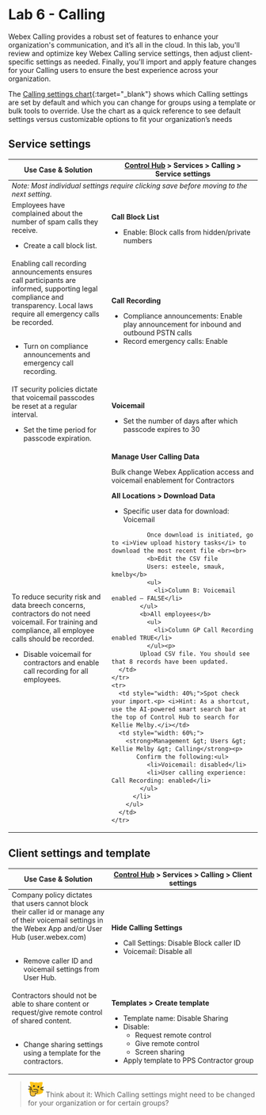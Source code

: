# Lab 6 - Calling
Webex Calling provides a robust set of features to enhance your organization's communication, and it’s all in the cloud.  In this lab, you'll review and optimize key Webex Calling service settings, then adjust client-specific settings as needed. Finally, you'll import and apply feature changes for your Calling users to ensure the best experience across your organization.

The [Calling settings chart](template_assets/CallingSettings.pdf){:target="_blank"} shows which Calling settings are set by default and which you can change for groups using a template or bulk tools to override. Use the chart as a quick reference to see default settings versus customizable options to fit your organization’s needs
## Service settings
<table>
  <thead>
    <tr>
      <th style="width: 40%;">Use Case & Solution</th>
      <th style="width: 60%;"><a href="http://admin.webex.com/" target="_blank">Control Hub</a> &gt; Services &gt; Calling &gt; Service settings</th>
    </tr>
  </thead>
  <tbody><tr><td colspan="2;"><i>Note: Most individual settings require clicking save before moving to the next setting.</i></td></tr>
    <tr>
      <td style="width: 40%;">Employees have complained about the number of spam calls they receive.<br>   <ul>
                <li> Create a call block list.</li>
                </ul>
      </td>
      <td style="width: 60%;">
        <p><strong>Call Block List</strong></p>
        <ul>
          <li>Enable: Block calls from hidden/private numbers</li>
        </ul>
      </td>
    </tr>
    <tr>
       <tr>
      <td style="width: 40%;">Enabling call recording announcements ensures call participants are informed, supporting legal compliance and transparency. Local laws require all emergency calls be recorded.<ul><br>
                <li> Turn on compliance announcements and emergency call recording.</li>
                </ul>
      </td>
      <td style="width: 60%;">
        <p><strong>Call Recording</strong></p>
        <ul>
          <li>Compliance announcements: Enable play announcement for inbound and outbound PSTN calls</li>
          <li>Record emergency calls: Enable</li>
        </ul>
      </td>
    </tr>
    <tr>
      <td style="width: 40%;">IT security policies dictate that voicemail passcodes be reset at a regular interval.<br>   <ul>
                <li> Set the time period for passcode expiration.</li>
                </ul>
      </td>
      <td style="width: 60%;">
        <p><strong>Voicemail</strong></p>
        <ul>
          <li>Set the number of days after which passcode expires to 30</li>
        </ul>
      </td>
    </tr>
      <td style="width: 40%;">To reduce security risk and data breech concerns, contractors do not need voicemail. For training and compliance, all employee calls should be recorded.<br><ul>
                <li> Disable voicemail for contractors and enable call recording for all employees.</li>
                </ul>
      </td>
      <td style="width: 60%;">
        <strong>Manage User Calling Data</strong>
            <p>Bulk change Webex Application access and voicemail enablement for Contractors</p>
              <p><b>All Locations &gt; Download Data</b></p>
<ul><li>Specific user data for download: Voicemail</li></ul>

              Once download is initiated, go to <i>View upload history tasks</i> to download the most recent file <br><br>
              <b>Edit the CSV file
              Users: esteele, smauk, kmelby</b>
              <ul>
                <li>Column B: Voicemail enabled – FALSE</li>
            </ul>
            <b>All employees</b>
              <ul>
                <li>Column GP Call Recording enabled TRUE</li>
              </ul><p>
            Upload CSV file. You should see that 8 records have been updated.
      </td>
    </tr>
    <tr>
      <td style="width: 40%;">Spot check your import.<p> <i>Hint: As a shortcut, use the AI-powered smart search bar at the top of Control Hub to search for Kellie Melby.</i></td>
      <td style="width: 60%;">
        <strong>Management &gt; Users &gt; Kellie Melby &gt; Calling</strong><p>
           Confirm the following:<ul>
              <li>Voicemail: disabled</li>
              <li>User calling experience: Call Recording: enabled</li>
            </ul>
          </li>
        </ul>
      </td>
    </tr>
  </tbody>
</table>

## Client settings and template
<table>
  <thead>
    <tr>
      <th style="width: 40%;"><strong>Use Case & Solution</strong></th>
      <th style="width: 60%;"><strong><a href="http://admin.webex.com/" target="_blank">Control Hub</a> &gt; Services &gt; Calling &gt; Client settings</strong></th>
    </tr>
  </thead>
  <tbody>
    <tr>
      <td style="width: 40%;">Company policy dictates that users cannot block their caller id or manage any of their voicemail settings in the Webex App and/or User Hub (user.webex.com)  <ul><br>
                <li> Remove caller ID and voicemail settings from User Hub.</li>
                </ul></td>
      <td style="width: 60%;">
        <p><strong>Hide Calling Settings</strong></p>
        <ul>
          <li>Call Settings: Disable Block caller ID</li>
          <li>Voicemail: Disable all</li>
        </ul>
      </td>
    </tr>
    <tr>
      <td style="width: 40%;">Contractors should not be able to share content or request/give remote control of shared content.  <ul><br>
                <li> Change sharing settings using a template for the contractors.</li>
                </ul></td>
      <td style="width: 60%;">
        <p><strong>Templates &gt; Create template</strong></p>
        <ul>
          <li>Template name: Disable Sharing</li>
          <li>Disable:
          <ul><li>Request remote control</li>
          <li>Give remote control</li>
          <li>Screen sharing</li>
          </ul><li>Apply template to PPS Contractor group</li>
      </td>
    </tr>
  </tbody>
</table>


>![Think About It](template_assets/thinkingcat.png) Think about it: Which Calling settings might need to be changed for your organization or for certain groups?


